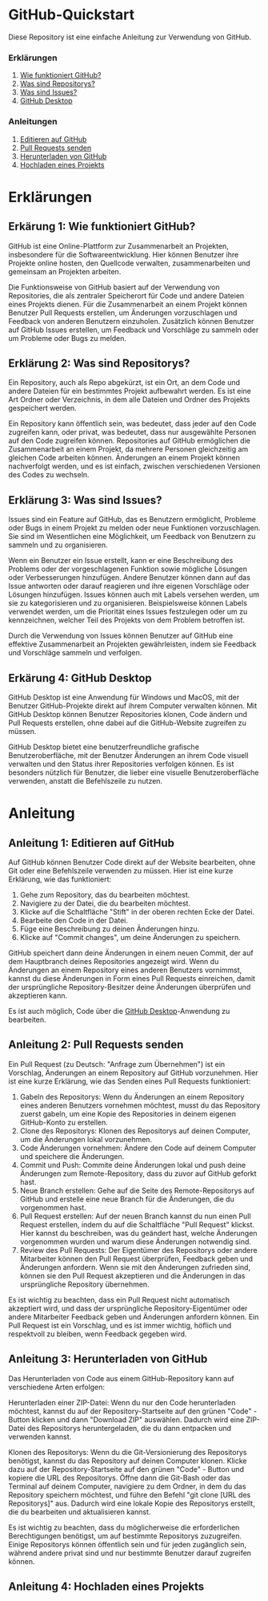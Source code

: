 
# GitHub-Quickstart
Diese Repository ist eine einfache Anleitung zur Verwendung von GitHub.

### Erklärungen
1. [Wie funktioniert GitHub?](#e1)
2. [Was sind Repositorys?](#e2)
3. [Was sind Issues?](#e3)
4. [GitHub Desktop](#e4)

### Anleitungen
1. [Editieren auf GitHub](#a1)
2. [Pull Requests senden](#a2)
3. [Herunterladen von GitHub](#a3)
4. [Hochladen eines Projekts](#a4)

# Erklärungen

<a name="e1"></a>
## Erkärung 1: Wie funktioniert GitHub?
GitHub ist eine Online-Plattform zur Zusammenarbeit an Projekten, insbesondere für die Softwareentwicklung. Hier können Benutzer ihre Projekte online hosten, den Quellcode verwalten, zusammenarbeiten und gemeinsam an Projekten arbeiten.

Die Funktionsweise von GitHub basiert auf der Verwendung von Repositories, die als zentraler Speicherort für Code und andere Dateien eines Projekts dienen. Für die Zusammenarbeit an einem Projekt können Benutzer Pull Requests erstellen, um Änderungen vorzuschlagen und Feedback von anderen Benutzern einzuholen. Zusätzlich können Benutzer auf GitHub Issues erstellen, um Feedback und Vorschläge zu sammeln oder um Probleme oder Bugs zu melden.

<a name="e2"></a>
## Erklärung 2: Was sind Repositorys?
Ein Repository, auch als Repo abgekürzt, ist ein Ort, an dem Code und andere Dateien für ein bestimmtes Projekt aufbewahrt werden. Es ist eine Art Ordner oder Verzeichnis, in dem alle Dateien und Ordner des Projekts gespeichert werden.

Ein Repository kann öffentlich sein, was bedeutet, dass jeder auf den Code zugreifen kann, oder privat, was bedeutet, dass nur ausgewählte Personen auf den Code zugreifen können. Repositories auf GitHub ermöglichen die Zusammenarbeit an einem Projekt, da mehrere Personen gleichzeitig am gleichen Code arbeiten können. Änderungen an einem Projekt können nachverfolgt werden, und es ist einfach, zwischen verschiedenen Versionen des Codes zu wechseln.

<a name="e3"></a>
## Erklärung 3: Was sind Issues?
Issues sind ein Feature auf GitHub, das es Benutzern ermöglicht, Probleme oder Bugs in einem Projekt zu melden oder neue Funktionen vorzuschlagen. Sie sind im Wesentlichen eine Möglichkeit, um Feedback von Benutzern zu sammeln und zu organisieren.

Wenn ein Benutzer ein Issue erstellt, kann er eine Beschreibung des Problems oder der vorgeschlagenen Funktion sowie mögliche Lösungen oder Verbesserungen hinzufügen. Andere Benutzer können dann auf das Issue antworten oder darauf reagieren und ihre eigenen Vorschläge oder Lösungen hinzufügen. Issues können auch mit Labels versehen werden, um sie zu kategorisieren und zu organisieren. Beispielsweise können Labels verwendet werden, um die Priorität eines Issues festzulegen oder um zu kennzeichnen, welcher Teil des Projekts von dem Problem betroffen ist.

Durch die Verwendung von Issues können Benutzer auf GitHub eine effektive Zusammenarbeit an Projekten gewährleisten, indem sie Feedback und Vorschläge sammeln und verfolgen.

<a name="e4"></a>
## Erkärung 4: GitHub Desktop
GitHub Desktop ist eine Anwendung für Windows und MacOS, mit der Benutzer GitHub-Projekte direkt auf ihrem Computer verwalten können. Mit GitHub Desktop können Benutzer Repositories klonen, Code ändern und Pull Requests erstellen, ohne dabei auf die GitHub-Website zugreifen zu müssen.

GitHub Desktop bietet eine benutzerfreundliche grafische Benutzeroberfläche, mit der Benutzer Änderungen an ihrem Code visuell verwalten und den Status ihrer Repositories verfolgen können. Es ist besonders nützlich für Benutzer, die lieber eine visuelle Benutzeroberfläche verwenden, anstatt die Befehlszeile zu nutzen.

# Anleitung

<a name="a1"></a>
## Anleitung 1: Editieren auf GitHub
Auf GitHub können Benutzer Code direkt auf der Website bearbeiten, ohne Git oder eine Befehlszeile verwenden zu müssen. Hier ist eine kurze Erklärung, wie das funktioniert:

1. Gehe zum Repository, das du bearbeiten möchtest.
2. Navigiere zu der Datei, die du bearbeiten möchtest.
3. Klicke auf die Schaltfläche "Stift" in der oberen rechten Ecke der Datei.
4. Bearbeite den Code in der Datei.
5. Füge eine Beschreibung zu deinen Änderungen hinzu.
6. Klicke auf "Commit changes", um deine Änderungen zu speichern.

GitHub speichert dann deine Änderungen in einem neuen Commit, der auf dem Hauptbranch deines Repositories angezeigt wird. Wenn du Änderungen an einem Repository eines anderen Benutzers vornimmst, kannst du diese Änderungen in Form eines Pull Requests einreichen, damit der ursprüngliche Repository-Besitzer deine Änderungen überprüfen und akzeptieren kann.

Es ist auch möglich, Code über die [GitHub Desktop](#e4)-Anwendung zu bearbeiten.

<a name="a2"></a>
## Anleitung 2: Pull Requests senden
Ein Pull Request (zu Deutsch: "Anfrage zum Übernehmen") ist ein Vorschlag, Änderungen an einem Repository auf GitHub vorzunehmen. Hier ist eine kurze Erklärung, wie das Senden eines Pull Requests funktioniert:

1. Gabeln des Repositorys: Wenn du Änderungen an einem Repository eines anderen Benutzers vornehmen möchtest, musst du das Repository zuerst gabeln, um eine Kopie des Repositories in deinem eigenen GitHub-Konto zu erstellen.
2. Clone des Repositorys: Klonen des Repositorys auf deinen Computer, um die Änderungen lokal vorzunehmen.
3. Code Änderungen vornehmen: Ändere den Code auf deinem Computer und speichere die Änderungen.
4. Commit und Push: Commite deine Änderungen lokal und push deine Änderungen zum Remote-Repository, dass du zuvor auf GitHub geforkt hast.
5. Neue Branch erstellen: Gehe auf die Seite des Remote-Repositorys auf GitHub und erstelle eine neue Branch für die Änderungen, die du vorgenommen hast.
6. Pull Request erstellen: Auf der neuen Branch kannst du nun einen Pull Request erstellen, indem du auf die Schaltfläche "Pull Request" klickst. Hier kannst du beschreiben, was du geändert hast, welche Änderungen vorgenommen wurden und warum diese Änderungen notwendig sind.
7. Review des Pull Requests: Der Eigentümer des Repositorys oder andere Mitarbeiter können den Pull Request überprüfen, Feedback geben und Änderungen anfordern. Wenn sie mit den Änderungen zufrieden sind, können sie den Pull Request akzeptieren und die Änderungen in das ursprüngliche Repository übernehmen.

Es ist wichtig zu beachten, dass ein Pull Request nicht automatisch akzeptiert wird, und dass der ursprüngliche Repository-Eigentümer oder andere Mitarbeiter Feedback geben und Änderungen anfordern können. Ein Pull Request ist ein Vorschlag, und es ist immer wichtig, höflich und respektvoll zu bleiben, wenn Feedback gegeben wird.

<a name="a3"></a>
## Anleitung 3: Herunterladen von GitHub
Das Herunterladen von Code aus einem GitHub-Repository kann auf verschiedene Arten erfolgen:

Herunterladen einer ZIP-Datei: Wenn du nur den Code herunterladen möchtest, kannst du auf der Repository-Startseite auf den grünen "Code" - Button klicken und dann "Download ZIP" auswählen. Dadurch wird eine ZIP-Datei des Repositorys heruntergeladen, die du dann entpacken und verwenden kannst.

Klonen des Repositorys: Wenn du die Git-Versionierung des Repositorys benötigst, kannst du das Repository auf deinen Computer klonen. Klicke dazu auf der Repository-Startseite auf den grünen "Code" - Button und kopiere die URL des Repositorys. Öffne dann die Git-Bash oder das Terminal auf deinem Computer, navigiere zu dem Ordner, in dem du das Repository speichern möchtest, und führe den Befehl "git clone [URL des Repositorys]" aus. Dadurch wird eine lokale Kopie des Repositorys erstellt, die du bearbeiten und aktualisieren kannst.

Es ist wichtig zu beachten, dass du möglicherweise die erforderlichen Berechtigungen benötigst, um auf bestimmte Repositorys zuzugreifen. Einige Repositorys können öffentlich sein und für jeden zugänglich sein, während andere privat sind und nur bestimmte Benutzer darauf zugreifen können.

<a name="a4"></a>
## Anleitung 4: Hochladen eines Projekts
